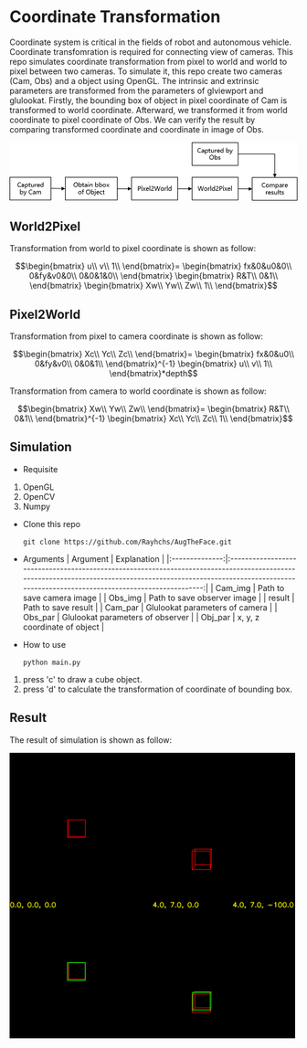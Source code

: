 # Coordinate Transformation
Coordinate system is critical in the fields of robot and autonomous vehicle. Coordinate transfomration is required for connecting view of cameras. This repo simulates coordinate transformation from pixel to world and world to pixel between two cameras. To simulate it, this repo create two cameras (Cam, Obs) and a object using OpenGL. The intrinsic and extrinsic parameters are transformed from the parameters of glviewport and glulookat. Firstly, the bounding box of object in pixel coordinate of Cam is transformed to world coordinate. Afterward, we transformed it from world coordinate to pixel coordinate of Obs. We can verify the result by comparing transformed coordinate and coordinate in image of Obs.

<img src="https://github.com/Rayhchs/Coordinate_Transformation/blob/main/img/flow.png">

## World2Pixel
Transformation from world to pixel coordinate is shown as follow:

$$\begin{bmatrix}
u\\
v\\
1\\
\end{bmatrix}=
\begin{bmatrix}
fx&0&u0&0\\
0&fy&v0&0\\
0&0&1&0\\
\end{bmatrix}
\begin{bmatrix}
R&T\\
0&1\\
\end{bmatrix}
\begin{bmatrix}
Xw\\
Yw\\
Zw\\
1\\
\end{bmatrix}$$

## Pixel2World
Transformation from pixel to camera coordinate is shown as follow:

$$\begin{bmatrix}
Xc\\
Yc\\
Zc\\
\end{bmatrix}=
\begin{bmatrix}
fx&0&u0\\
0&fy&v0\\
0&0&1\\
\end{bmatrix}^{-1}
\begin{bmatrix}
u\\
v\\
1\\
\end{bmatrix}*depth$$

Transformation from camera to world coordinate is shown as follow:

$$\begin{bmatrix}
Xw\\
Yw\\
Zw\\
\end{bmatrix}=
\begin{bmatrix}
R&T\\
0&1\\
\end{bmatrix}^{-1}
\begin{bmatrix}
Xc\\
Yc\\
Zc\\
1\\
\end{bmatrix}$$

## Simulation
* Requisite
1. OpenGL
2. OpenCV
3. Numpy

* Clone this repo

    ```shell script
    git clone https://github.com/Rayhchs/AugTheFace.git
    ```

* Arguments
|    Argument    |    Explanation    |
|:--------------:|:-----------------------------------------------------------------------------------------------------------------------------------------------------------------------------------------------------------------------:|
|      Cam_img      | Path to save camera image |
|    Obs_img   | Path to save observer image |
|    result   | Path to save result |
|    Cam_par   | Glulookat parameters of camera |
|    Obs_par   | Glulookat parameters of observer |
|    Obj_par   | x, y, z coordinate of object |

* How to use

    ```shell script
    python main.py
    ```

1. press 'c' to draw a cube object.
2. press 'd' to calculate the transformation of coordinate of bounding box.

## Result
The result of simulation is shown as follow:

<img src="https://github.com/Rayhchs/Coordinate_Transformation/blob/main/result/Result.png">
